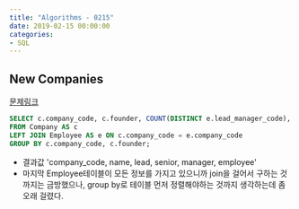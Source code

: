 ```yaml
---
title: "Algorithms - 0215"
date: 2019-02-15 00:00:00
categories:
- SQL
---
```


## New Companies
[문제링크](https://www.hackerrank.com/challenges/the-company/problem)

```sql
SELECT c.company_code, c.founder, COUNT(DISTINCT e.lead_manager_code), COUNT(DISTINCT e.senior_manager_code), COUNT(DISTINCT e.manager_code), COUNT(DISTINCT e.employee_code)
FROM Company AS c
LEFT JOIN Employee AS e ON c.company_code = e.company_code
GROUP BY c.company_code, c.founder;
```

- 결과값 'company_code, name, lead, senior, manager, employee'
- 마지막 Employee테이블이 모든 정보를 가지고 있으니까 join을 걸어서 구하는 것 까지는 금방했으나, group by로 테이블 먼저 정렬해야하는 것까지 생각하는데 좀 오래 걸렸다.
